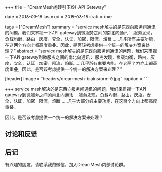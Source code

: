 +++
title = "DreamMesh抛砖引玉(9)-API Gateway"

date = 2018-03-18
lastmod = 2018-03-18
draft = true

tags = ["DreamMesh"]
summary = "service mesh解决的是东西向服务间通讯的问题，我们来审视一下API gateway到微服务之间的南北向通讯： 服务发现，负载均衡，路由，灰度，安全，认证，加密，限流，熔断……几乎所有主要功能，在这两个方向上都高度重叠。因此，是否该考虑提供一个统一的解决方案来处理？"
abstract = "service mesh解决的是东西向服务间通讯的问题，我们来审视一下API gateway到微服务之间的南北向通讯： 服务发现，负载均衡，路由，灰度，安全，认证，加密，限流，熔断……几乎所有主要功能，在这两个方向上都高度重叠。因此，是否该考虑提供一个统一的解决方案来处理？"

[header]
image = "headers/dreammesh-brainstorm-9.jpg"
caption = ""

+++
service mesh解决的是东西向服务间通讯的问题，我们来审视一下API gateway到微服务之间的南北向通讯： 服务发现，负载均衡，路由，灰度，安全，认证，加密，限流，熔断……几乎大部分的主要功能，在这两个方向上都高度重叠。

因此，是否该考虑提供一个统一的解决方案来处理？

## 讨论和反馈


## 后记

有兴趣的朋友，请联系我的微信，加入DreamMesh内部讨论群。
